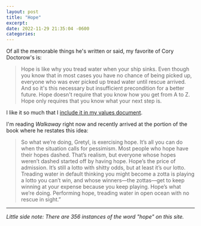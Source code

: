 ```yaml
---
layout: post
title: "Hope"
excerpt:
date: 2022-11-29 21:35:04 -0600
categories:
---
```


Of all the memorable things he's written or said, my favorite of Cory Doctorow's is:

> Hope is like why you tread water when your ship sinks. Even though you know that in most cases you have no chance of being picked up, everyone who was ever picked up tread water until rescue arrived. And so it's this necessary but insufficient precondition for a better future. Hope doesn't require that you know how you get from A to Z. Hope only requires that you know what your next step is.

I like it so much that I [include it in my values document](https://github.com/dealingwith/values/blob/master/values.md#hope-and-abundance).

I'm reading _Walkaway_ right now and recently arrived at the portion of the book where he restates this idea:

> So what we’re doing, Gretyl, is exercising hope. It’s all you can do when the situation calls for pessimism. Most people who hope have their hopes dashed. That’s realism, but everyone whose hopes weren’t dashed started off by having hope. Hope’s the price of admission. It’s still a lotto with shitty odds, but at least it’s our lotto. Treading water in default thinking you might become a zotta is playing a lotto you can’t win, and whose winners—the zottas—get to keep winning at your expense because you keep playing. Hope’s what we’re doing. Performing hope, treading water in open ocean with no rescue in sight.”

---

_Little side note: There are 356 instances of the word "hope" on this site._
